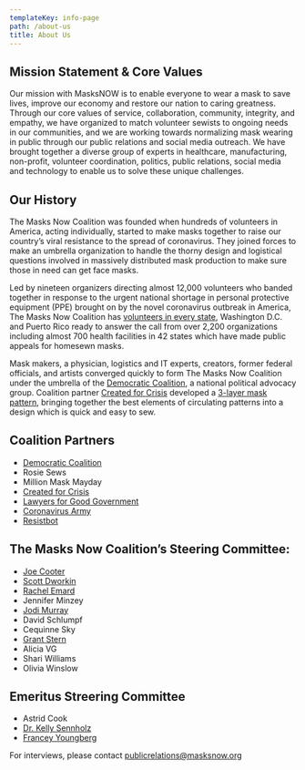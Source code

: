 ```yaml
---
templateKey: info-page
path: /about-us
title: About Us
---
```

## Mission Statement & Core Values

Our mission with MasksNOW is to enable everyone to wear a mask to save lives, improve our economy and restore our nation to caring greatness.  Through our core values of service, collaboration, community, integrity, and empathy, we have organized to match volunteer sewists to ongoing needs in our communities, and we are working towards normalizing mask wearing in public through our public relations and social media outreach.  We have brought together a diverse group of experts in healthcare, manufacturing, non-profit, volunteer coordination, politics, public relations, social media and technology to enable us to solve these unique challenges.

## Our History

The Masks Now Coalition was founded when hundreds of volunteers in America, acting individually, started to make masks together to raise our country’s viral resistance to the spread of coronavirus. They joined forces to make an umbrella organization to handle the thorny design and logistical questions involved in massively distributed mask production to make sure those in need can get face masks.

Led by nineteen organizers directing almost 12,000 volunteers who banded together in response to the urgent national shortage in personal protective equipment (PPE) brought on by the novel coronavirus outbreak in America, The Masks Now Coalition has [volunteers in every state](https://masksnow.org/groups-directory), Washington D.C. and Puerto Rico ready to answer the call from over 2,200 organizations including almost 700 health facilities in 42 states which have made public appeals for homesewn masks.

Mask makers, a physician, logistics and IT experts, creators, former federal officials, and artists converged quickly to form The Masks Now Coalition under the umbrella of the [Democratic Coalition](https://www.democraticcoalition.org/), a national political advocacy group. Coalition partner [Created for Crisis](https://www.createdforcrisis.org/) developed a [3-layer mask pattern](https://masksnow.org/patterns/3-layer-pattern/), bringing together the best elements of circulating patterns into a design which is quick and easy to sew.

## Coalition Partners

* [Democratic Coalition](https://www.democraticcoalition.org/)
* Rosie Sews
* Million Mask Mayday
* [Created for Crisis](https://www.createdforcrisis.org/)
* [Lawyers for Good Government](https://www.lawyersforgoodgovernment.org/)
* [Coronavirus Army](https://coronavirusarmy.org/)
* [Resistbot](https://resist.bot/)

## The Masks Now Coalition’s Steering Committee:

* [Joe Cooter](mailto:joe@masksnow.org)
* [Scott Dworkin](mailto:scott@masksnow.org)
* [Rachel Emard](mailto:rachel@masksnow.org)  
* Jennifer Minzey
* [Jodi Murray](mailto:jodimurray@masksnow.org)
* David Schlumpf
* Cequinne Sky
* [Grant Stern](mailto:grantstern@masksnow.org)
* Alicia VG
* Shari Williams
* Olivia Winslow

## Emeritus Streering Committee

* Astrid Cook
* [Dr. Kelly Sennholz](mailto:DrSennholz@masksnow.org)
* [Francey Youngberg](mailto:francey.youngberg@masksnow.org)

For interviews, please contact [publicrelations@masksnow.org](mailto:publicrelations@masksnow.org)